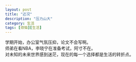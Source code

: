 ```yaml
---
layout: post
title: "近况"
description: "压力山大"
category: 生活
tags: [烦恼][生活]
---
```

学期开始，办公室气氛压抑，论文不会写啊。<br>师弟在看NBA，李晓宁在准备考试，阿寸不在。<br>对未知的未来世界感到迷茫，现在的每一个选择都是生活的转折点。
